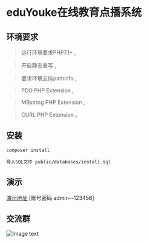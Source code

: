 eduYouke在线教育点播系统
===============


## 环境要求

> 运行环境要求PHP7.1+ ,

> 开启静态重写 ,

> 要求环境支持pathinfo ,

> PDO PHP Extension  ,

> MBstring PHP Extension ,

> CURL PHP Extension 。

## 安装

~~~
composer install

导入SQL文件 public/databases/install.sql
~~~

## 演示



[演示地址](http://edu.lixuqi.com/admin)
[账号密码 admin--123456]


## 交流群

![Image text](http://edu.lixuqi.com/storage/topic/20200504/c1ae08e4ccd75cdbd5eb5ac8f2a1eb37.jpg)


